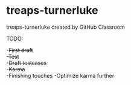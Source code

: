 # treaps-turnerluke
treaps-turnerluke created by GitHub Classroom

TODO:  

-~~First draft~~  
-~~Test~~  
-~~Draft testcases~~  
-~~Karma~~  
-Finishing touches
-Optimize karma further




